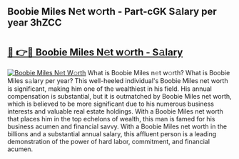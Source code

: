 ## Boobie Miles N𝚎t w𝚘rth - Part-cGK S𝚊lary per year 3hZCC

# <h2><a href="http://gc1nve.nevu.top/?p=Boobie+Miles">🔗 👉🔴 Boobie Miles N𝚎t w𝚘rth - S𝚊lary</a></h2>

[![Boobie Miles N𝚎t W𝚘rth](https://i.imgur.com/Oavwk0R.jpeg)](http://gc1nve.nevu.top/?p=Boobie+Miles)
What is Boobie Miles n𝚎t w𝚘rth? What is Boobie Miles s𝚊lary per year?
This well-heeled individual's Boobie Miles net worth is significant, making him one of the wealthiest in his field. His annual compensation is substantial, but it is outmatched by Boobie Miles net worth, which is believed to be more significant due to his numerous business interests and valuable real estate holdings. With a Boobie Miles net worth that places him in the top echelons of wealth, this man is famed for his business acumen and financial savvy. With a Boobie Miles net worth in the billions and a substantial annual salary, this affluent person is a leading demonstration of the power of hard labor, commitment, and financial acumen.
